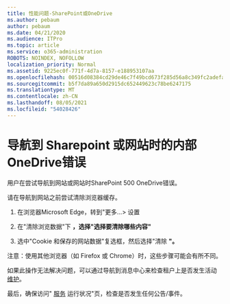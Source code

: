 ```yaml
---
title: 性能问题-SharePoint或OneDrive
ms.author: pebaum
author: pebaum
ms.date: 04/21/2020
ms.audience: ITPro
ms.topic: article
ms.service: o365-administration
ROBOTS: NOINDEX, NOFOLLOW
localization_priority: Normal
ms.assetid: 9225ec0f-771f-4d7a-8157-e188953107aa
ms.openlocfilehash: 00516d08384cd29de46c7f49bcd673f285d56a8c349fc2adefa5ea2173abd7b6
ms.sourcegitcommit: b5f7da89a650d2915dc652449623c78be6247175
ms.translationtype: MT
ms.contentlocale: zh-CN
ms.lasthandoff: 08/05/2021
ms.locfileid: "54028426"
---
```

# <a name="internal-server-error-when-navigating-to-sharepoint-or-onedrive-sites"></a>导航到 Sharepoint 或网站时的内部OneDrive错误

用户在尝试导航到网站或网站时SharePoint 500 OneDrive错误。 

请在导航到网站之前尝试清除浏览器缓存。


1. 在浏览器Microsoft Edge，转到"更多...> 设置

2. 在"清除浏览数据"下 **，选择"选择要清除哪些内容"**

3. 选中"Cookie 和保存的网站数据"复选框，然后选择"清除 **"。**

注意：使用其他浏览器（如 Firefox 或 Chrome）时，这些步骤可能会有所不同。

如果此操作无法解决问题，可以通过导航到消息中心来检查租户上是否发生活动 [维护](https://portal.office.com/adminportal/home#/MessageCenter)。

最后，确保访问" [服务](https://portal.office.com/adminportal/home#/servicehealth) 运行状况"页，检查是否发生任何公告/事件。

